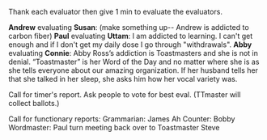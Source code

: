 Thank each evaluator then give 1 min to evaluate the evaluators.

__Andrew__ evaluating __Susan__:  (make something up-- Andrew is addicted to carbon fiber)
__Paul__ evaluating __Uttam__: I am addicted to learning. I can't get enough and if I don't get my daily dose I go through "withdrawals". 
__Abby__ evaluating __Connie__: Abby Ross’s addiction is Toastmasters and she is not in denial. “Toastmaster” is her Word of the Day and no matter where she is as she tells everyone about our amazing organization. If her husband tells her that she talked in her sleep, she asks him how her vocal variety was.

Call for timer's report.
Ask people to vote for best eval.
(TTmaster will collect ballots.)

Call for functionary reports:
Grammarian: James
Ah Counter: Bobby
Wordmaster: Paul
turn meeting back over to Toastmaster Steve

